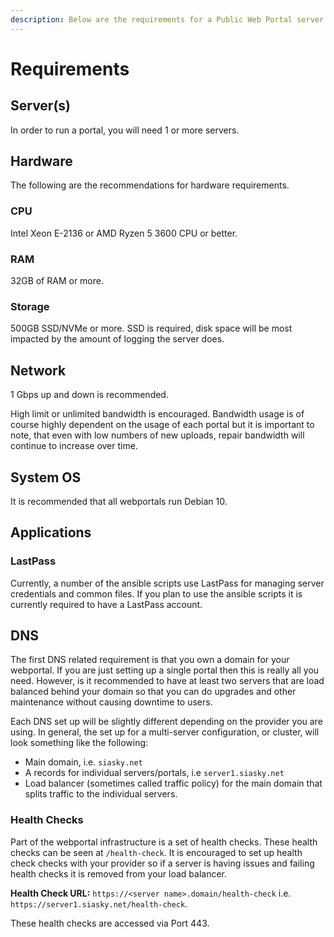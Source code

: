 ```yaml
---
description: Below are the requirements for a Public Web Portal server.
---
```


# Requirements

## Server(s)

In order to run a portal, you will need 1 or more servers.&#x20;

## Hardware

The following are the recommendations for hardware requirements.&#x20;

### CPU

Intel Xeon E-2136 or AMD Ryzen 5 3600 CPU or better.

### RAM

32GB of RAM or more.

### Storage

500GB SSD/NVMe or more. SSD is required, disk space will be most impacted by the amount of logging the server does.&#x20;

## Network

1 Gbps up and down is recommended.&#x20;

High limit or unlimited bandwidth is encouraged. Bandwidth usage is of course highly dependent on the usage of each portal but it is important to note, that even with low numbers of new uploads, repair bandwidth will continue to increase over time.&#x20;

## System OS

It is recommended that all webportals run Debian 10.

## Applications

### LastPass

Currently, a number of the ansible scripts use LastPass for managing server credentials and common files. If you plan to use the ansible scripts it is currently required to have a LastPass account.

## DNS

The first DNS related requirement is that you own a domain for your webportal. If you are just setting up a single portal then this is really all you need.  However, is it recommended to have at least two servers that are load balanced behind your domain so that you can do upgrades and other maintenance without causing downtime to users.

Each DNS set up will be slightly different depending on the provider you are using. In general, the set up for a multi-server configuration, or cluster, will look something like the following:

* Main domain, i.e. `siasky.net`
* A records for individual servers/portals, i.e `server1.siasky.net`
* Load balancer (sometimes called traffic policy) for the main domain that splits traffic to the individual servers.

### Health Checks

Part of the webportal infrastructure is a set of health checks. These health checks can be seen at `/health-check`. It is encouraged to set up health check checks with your provider so if a server is having issues and failing health checks it is removed from your load balancer.&#x20;

**Health Check URL:** `https://<server name>.domain/health-check` i.e. `https://server1.siasky.net/health-check`.&#x20;

These health checks are accessed via Port 443.

